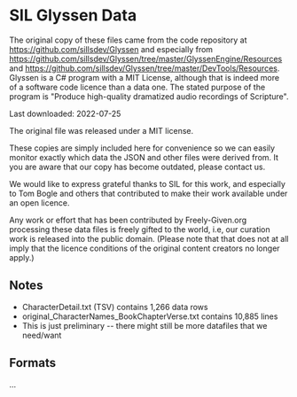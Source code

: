 # SIL Glyssen Data

The original copy of these files came from the code repository at
https://github.com/sillsdev/Glyssen
and especially from https://github.com/sillsdev/Glyssen/tree/master/GlyssenEngine/Resources and
https://github.com/sillsdev/Glyssen/tree/master/DevTools/Resources.
Glyssen is a C# program with a MIT License,
although that is indeed more of a software code licence than a data one.
The stated purpose of the program is
"Produce high-quality dramatized audio recordings of Scripture".

Last downloaded: 2022-07-25

The original file was released under a MIT license.

These copies are simply included here for convenience so we can easily monitor
exactly which data the JSON and other files were derived from.
It you are aware that our copy has become outdated,
please contact us.

We would like to express grateful thanks to SIL for this work,
and especially to Tom Bogle and others
that contributed to make their work available under an open licence.

Any work or effort that has been contributed by Freely-Given.org
processing these data files is freely gifted to the world,
i.e, our curation work is released into the public domain.
(Please note that that does not at all imply that the
licence conditions of the original content creators no longer apply.)

## Notes

- CharacterDetail.txt (TSV) contains 1,266 data rows
- original_CharacterNames_BookChapterVerse.txt contains 10,885 lines
- This is just preliminary -- there might still be more datafiles that we need/want

## Formats

...